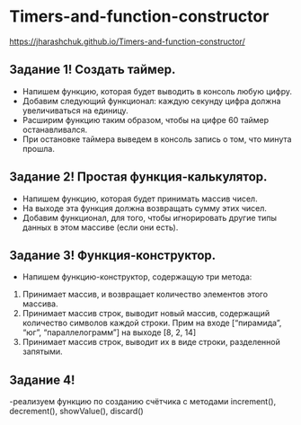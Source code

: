 # Timers-and-function-constructor

 https://jharashchuk.github.io/Timers-and-function-constructor/

## Задание 1! Создать таймер.
- Напишем функцию, которая будет выводить в консоль любую цифру.
- Добавим следующий функционал: каждую секунду цифра должна увеличиваться на единицу.
- Расширим функцию таким образом, чтобы на цифре 60 таймер останавливался.
- При остановке таймера выведем в консоль запись о том, что минута прошла.

## Задание 2! Простая функция-калькулятор.
- Напишем функцию, которая будет принимать массив чисел.
- На выходе эта функция должна возвращать сумму этих чисел.
- Добавим функционал, для того, чтобы игнорировать другие типы данных в этом массиве (если они есть).

## Задание 3! Функция-конструктор.
- Напишем функцию-конструктор, содержащую три метода:
1. Принимает массив, и возвращает количество элементов этого массива.
2. Принимает массив строк, выводит новый массив, содержащий количество символов каждой строки.
Прим на входе [“пирамида”, “юг”, “параллелограмм”] на выходе [8, 2, 14]
3. Принимает массив строк, выводит их в виде строки, разделенной запятыми.

## Задание 4!
-реализуем функцию по созданию счётчика с методами increment(), decrement(), showValue(), discard()
